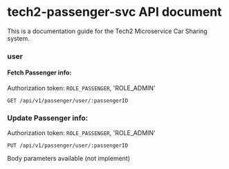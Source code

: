 # tech2-passenger-svc API document

This is a documentation guide for the Tech2 Microservice Car Sharing system.



### user

#### Fetch Passenger info:
Authorization token: `ROLE_PASSENGER`, 'ROLE_ADMIN'

```
GET /api/v1/passenger/user/:passengerID
```

### Update Passenger info:
Authorization token: `ROLE_PASSENGER`, 'ROLE_ADMIN'
```
PUT /api/v1/passenger/user/:passengerID
```
Body parameters available (not implement)

